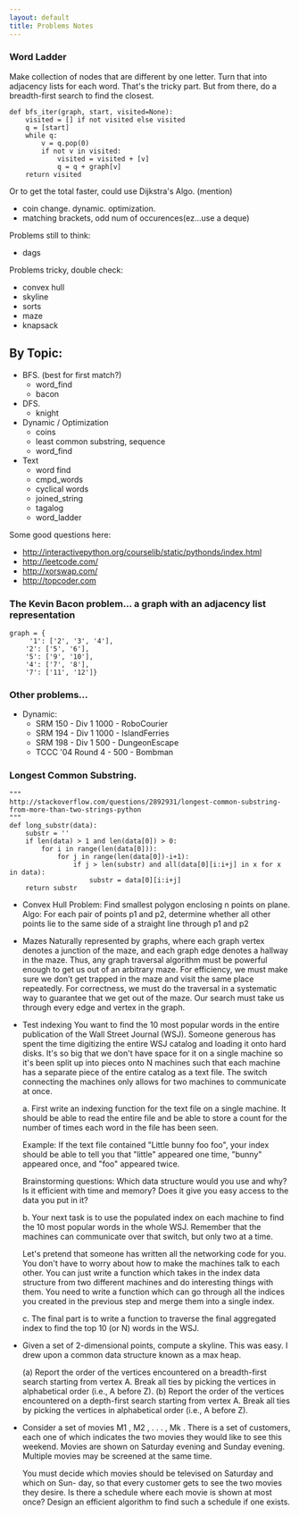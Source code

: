 ```yaml
---
layout: default
title: Problems Notes
---
```






### Word Ladder

Make collection of nodes that are different by one letter. Turn that into adjacency lists for each word. That's the tricky part. But from there, do a breadth-first search to find the closest. 

    def bfs_iter(graph, start, visited=None):
        visited = [] if not visited else visited
        q = [start]
        while q:
            v = q.pop(0)
            if not v in visited:
                visited = visited + [v]
                q = q + graph[v]
        return visited

Or to get the total faster, could use Dijkstra's Algo. (mention) 





- coin change. dynamic. optimization.
- matching brackets, odd num of occurences(ez...use a deque)

Problems still to think:
- dags

Problems tricky, double check:
- convex hull
- skyline
- sorts
- maze
- knapsack




## By Topic:

- BFS. (best for first match?)
    - word_find
    - bacon
- DFS. 
    - knight
- Dynamic / Optimization
    - coins
    - least common substring, sequence
    - word_find
- Text 
    - word find
    - cmpd_words
    - cyclical words
    - joined_string
    - tagalog
    - word_ladder


Some good questions here:
- http://interactivepython.org/courselib/static/pythonds/index.html
- http://leetcode.com/
- http://xorswap.com/
- http://topcoder.com


### The Kevin Bacon problem... a graph with an adjacency list representation

    graph = {
         '1': ['2', '3', '4'],
        '2': ['5', '6'],
        '5': ['9', '10'],
        '4': ['7', '8'],
        '7': ['11', '12']}


### Other problems...


- Dynamic: 
    - SRM 150 - Div 1 1000 - RoboCourier
    - SRM 194 - Div 1 1000 - IslandFerries
    - SRM 198 - Div 1 500 - DungeonEscape
    - TCCC '04 Round 4 - 500 - Bombman


### Longest Common Substring.

    """
    http://stackoverflow.com/questions/2892931/longest-common-substring-from-more-than-two-strings-python
    """
    def long_substr(data):
        substr = ''
        if len(data) > 1 and len(data[0]) > 0:
            for i in range(len(data[0])):
                for j in range(len(data[0])-i+1):
                    if j > len(substr) and all(data[0][i:i+j] in x for x in data):
                        substr = data[0][i:i+j]
        return substr


- Convex Hull
Problem: Find smallest polygon enclosing n points on plane.
Algo: For each pair of points p1 and p2, determine whether all other points lie to the same side of a straight line through p1 and p2


- Mazes 
Naturally represented by graphs, where each graph vertex denotes a junction of the maze, and each graph edge denotes a hallway in the maze. Thus, any graph traversal algorithm must be powerful enough to get us out of an arbitrary maze. For efficiency, we must make sure we don’t get trapped in the maze and visit the same place repeatedly. For correctness, we must do the traversal in a systematic way to guarantee that we get out of the maze. Our search must take us through every edge and vertex in the graph.

- Test indexing
    You want to find the 10 most popular words in the entire publication of the Wall Street Journal (WSJ). Someone generous has spent the time digitizing the entire WSJ catalog and loading it onto hard disks. It's so big that we don't have space for it on a single machine so it's been split up into pieces onto N machines such that each machine has a separate piece of the entire catalog as a text file. The switch connecting the machines only allows for two machines to communicate at once.
    
    a. First write an indexing function for the text file on a single machine. It should be able to read the entire file and be able to store a count for the number of times each word in the file has been seen. 
    
    Example: If the text file contained "Little bunny foo foo", your index should be able to tell you that "little" appeared one time, "bunny" appeared once, and "foo" appeared twice.
    
    Brainstorming questions: Which data structure would you use and why? Is it efficient with time and memory? Does it give you easy access to the data you put in it?
    
    b. Your next task is to use the populated index on each machine to find the 10 most popular words in the whole WSJ. Remember that the machines can communicate over that switch, but only two at a time.
    
    Let's pretend that someone has written all the networking code for you. You don't have to worry about how to make the machines talk to each other. You can just write a function which takes in the index data structure from two different machines and do interesting things with them. You need to write a function which can go through all the indices you created in the previous step and merge them into a single index.
    
    c. The final part is to write a function to traverse the final aggregated index to find the top 10 (or N) words in the WSJ.


- Given a set of 2-dimensional points, compute a skyline. This was easy. I drew upon a common data structure known as a max heap.

    (a) Report the order of the vertices encountered on a breadth-first search starting
    from vertex A. Break all ties by picking the vertices in alphabetical order (i.e.,
    A before Z).
    (b) Report the order of the vertices encountered on a depth-first search starting
    from vertex A. Break all ties by picking the vertices in alphabetical order (i.e.,
    A before Z).


- Consider a set of movies M1 , M2 , . . . , Mk . 
    There is a set of customers, each one
    of which indicates the two movies they would like to see this weekend. Movies are
    shown on Saturday evening and Sunday evening. Multiple movies may be screened
    at the same time.

    You must decide which movies should be televised on Saturday and which on Sun-
    day, so that every customer gets to see the two movies they desire. Is there a
    schedule where each movie is shown at most once? Design an efficient algorithm to
    find such a schedule if one exists.


